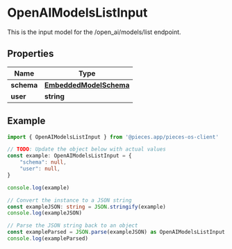 
# OpenAIModelsListInput

This is the input model for the /open_ai/models/list endpoint.

## Properties

Name | Type
------------ | -------------
**schema** | [**EmbeddedModelSchema**](EmbeddedModelSchema)
**user** | **string**

## Example

```typescript
import { OpenAIModelsListInput } from '@pieces.app/pieces-os-client'

// TODO: Update the object below with actual values
const example: OpenAIModelsListInput = {
    "schema": null,
    "user": null,
}

console.log(example)

// Convert the instance to a JSON string
const exampleJSON: string = JSON.stringify(example)
console.log(exampleJSON)

// Parse the JSON string back to an object
const exampleParsed = JSON.parse(exampleJSON) as OpenAIModelsListInput
console.log(exampleParsed)
```


